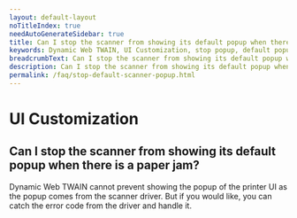 ```yaml
---
layout: default-layout
noTitleIndex: true
needAutoGenerateSidebar: true
title: Can I stop the scanner from showing its default popup when there is a paper jam?
keywords: Dynamic Web TWAIN, UI Customization, stop popup, default popup
breadcrumbText: Can I stop the scanner from showing its default popup when there is a paper jam?
description: Can I stop the scanner from showing its default popup when there is a paper jam?
permalink: /faq/stop-default-scanner-popup.html
---
```


# UI Customization

## Can I stop the scanner from showing its default popup when there is a paper jam?

Dynamic Web TWAIN cannot prevent showing the popup of the printer UI as the popup comes from the scanner driver. But if you would like, you can catch the error code from the driver and handle it.
